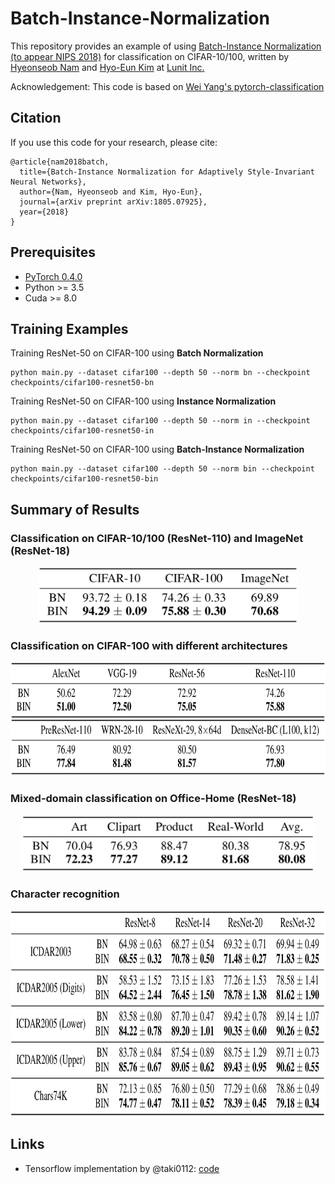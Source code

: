 # Batch-Instance-Normalization

This repository provides an example of using [Batch-Instance Normalization (to appear NIPS 2018)](https://arxiv.org/abs/1805.07925) for classification on CIFAR-10/100, written by [Hyeonseob Nam](https://www.linkedin.com/in/hyeonseob-nam/) and [Hyo-Eun Kim](https://www.linkedin.com/in/hekim0530/) at [Lunit Inc.](https://lunit.io/)

Acknowledgement: This code is based on [Wei Yang's pytorch-classification](https://github.com/bearpaw/pytorch-classification)

## Citation
If you use this code for your research, please cite:
```
@article{nam2018batch,
  title={Batch-Instance Normalization for Adaptively Style-Invariant Neural Networks},
  author={Nam, Hyeonseob and Kim, Hyo-Eun},
  journal={arXiv preprint arXiv:1805.07925},
  year={2018}
}
```

## Prerequisites
- [PyTorch 0.4.0](https://pytorch.org/)
- Python >= 3.5
- Cuda >= 8.0

## Training Examples
Training ResNet-50 on CIFAR-100 using **Batch Normalization**
```
python main.py --dataset cifar100 --depth 50 --norm bn --checkpoint checkpoints/cifar100-resnet50-bn
```
Training ResNet-50 on CIFAR-100 using **Instance Normalization**
```
python main.py --dataset cifar100 --depth 50 --norm in --checkpoint checkpoints/cifar100-resnet50-in
```
Training ResNet-50 on CIFAR-100 using **Batch-Instance Normalization**
```
python main.py --dataset cifar100 --depth 50 --norm bin --checkpoint checkpoints/cifar100-resnet50-bin
```


## Summary of Results
### Classification on CIFAR-10/100 (ResNet-110) and ImageNet (ResNet-18)
<p align="center">
  <img src="figs/image_classification.png?raw=true" height="90"/>
</p>

### Classification on CIFAR-100 with different architectures
<p align="center">
  <img src="figs/different_architectures.png?raw=true" height="182"/>
</p>

### Mixed-domain classification on Office-Home (ResNet-18)
<p align="center">
  <img src="figs/mixed_domain.png?raw=true" height="90"/>
</p>

### Character recognition
<p align="center">
  <img src="figs/character_recognition.png?raw=true" height="330"/>
</p>

## Links
- Tensorflow implementation by @taki0112: [code](https://github.com/taki0112/Batch_Instance_Normalization-Tensorflow)
